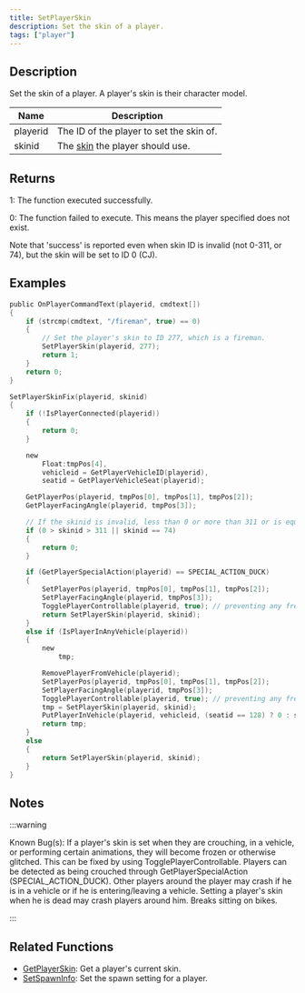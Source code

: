 ```yaml
---
title: SetPlayerSkin
description: Set the skin of a player.
tags: ["player"]
---
```


## Description

Set the skin of a player. A player's skin is their character model.

| Name     | Description                                              |
| -------- | -------------------------------------------------------- |
| playerid | The ID of the player to set the skin of.                 |
| skinid   | The [skin](../resources/skins) the player should use. |

## Returns

1: The function executed successfully.

0: The function failed to execute. This means the player specified does not exist.

Note that 'success' is reported even when skin ID is invalid (not 0-311, or 74), but the skin will be set to ID 0 (CJ).

## Examples

```c
public OnPlayerCommandText(playerid, cmdtext[])
{
    if (strcmp(cmdtext, "/fireman", true) == 0)
    {
        // Set the player's skin to ID 277, which is a fireman.
        SetPlayerSkin(playerid, 277);
        return 1;
    }
    return 0;
}

SetPlayerSkinFix(playerid, skinid)
{
    if (!IsPlayerConnected(playerid))
    {
        return 0;
    }

    new
        Float:tmpPos[4],
        vehicleid = GetPlayerVehicleID(playerid),
        seatid = GetPlayerVehicleSeat(playerid);

    GetPlayerPos(playerid, tmpPos[0], tmpPos[1], tmpPos[2]);
    GetPlayerFacingAngle(playerid, tmpPos[3]);

    // If the skinid is invalid, less than 0 or more than 311 or is equal to 74 (invalid skin), then do nothing
    if (0 > skinid > 311 || skinid == 74)
    {
        return 0;
    }

    if (GetPlayerSpecialAction(playerid) == SPECIAL_ACTION_DUCK)
    {
        SetPlayerPos(playerid, tmpPos[0], tmpPos[1], tmpPos[2]);
        SetPlayerFacingAngle(playerid, tmpPos[3]);
        TogglePlayerControllable(playerid, true); // preventing any freeze - optional
        return SetPlayerSkin(playerid, skinid);
    }
    else if (IsPlayerInAnyVehicle(playerid))
    {
        new
            tmp;

        RemovePlayerFromVehicle(playerid);
        SetPlayerPos(playerid, tmpPos[0], tmpPos[1], tmpPos[2]);
        SetPlayerFacingAngle(playerid, tmpPos[3]);
        TogglePlayerControllable(playerid, true); // preventing any freeze - important! because of doing animations of exiting vehicle
        tmp = SetPlayerSkin(playerid, skinid);
        PutPlayerInVehicle(playerid, vehicleid, (seatid == 128) ? 0 : seatid);
        return tmp;
    }
    else
    {
        return SetPlayerSkin(playerid, skinid);
    }
}
```

## Notes

:::warning

Known Bug(s): If a player's skin is set when they are crouching, in a vehicle, or performing certain animations, they will become frozen or otherwise glitched. This can be fixed by using TogglePlayerControllable. Players can be detected as being crouched through GetPlayerSpecialAction (SPECIAL_ACTION_DUCK). Other players around the player may crash if he is in a vehicle or if he is entering/leaving a vehicle. Setting a player's skin when he is dead may crash players around him. Breaks sitting on bikes.

:::

## Related Functions

- [GetPlayerSkin](GetPlayerSkin): Get a player's current skin.
- [SetSpawnInfo](SetSpawnInfo): Set the spawn setting for a player.
